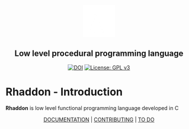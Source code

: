 <div align="center">

<img src="branding\logo.png" width="17%">

## Low level procedural programming language 
[![DOI](https://zenodo.org/badge/630897036.svg)](https://zenodo.org/badge/latestdoi/630897036)
[![License: GPL v3](https://img.shields.io/badge/License-GPLv3-blue.svg)](https://www.gnu.org/licenses/gpl-3.0)
</div>

# Rhaddon - Introduction
**Rhaddon** is low level functional programming language developed in C


<div align="center">
 
 [DOCUMENTATION](DOCUMENTATION.md) | [CONTRIBUTING](.github/CONTRIBIUTING.md) | [TO DO](TODO.md)
</div>
